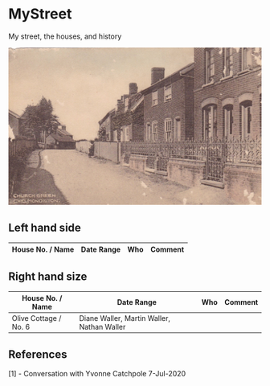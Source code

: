 # MyStreet
 My street, the houses, and history
 
 <img src="https://github.com/MartinDavidWaller/MyStreet/blob/master/Pictures/ChurchGreen.jpg?sanitize=true&raw=true" />

## Left hand side

| House No. / Name | Date Range | Who | Comment |
|------------------|------------|-----|---------|

## Right hand size

| House No. / Name | Date Range | Who | Comment |
|------------------|------------|-----|---------|
| Olive Cottage / No. 6 | Diane Waller, Martin Waller, Nathan Waller | |

## References

[1] - Conversation with Yvonne Catchpole 7-Jul-2020